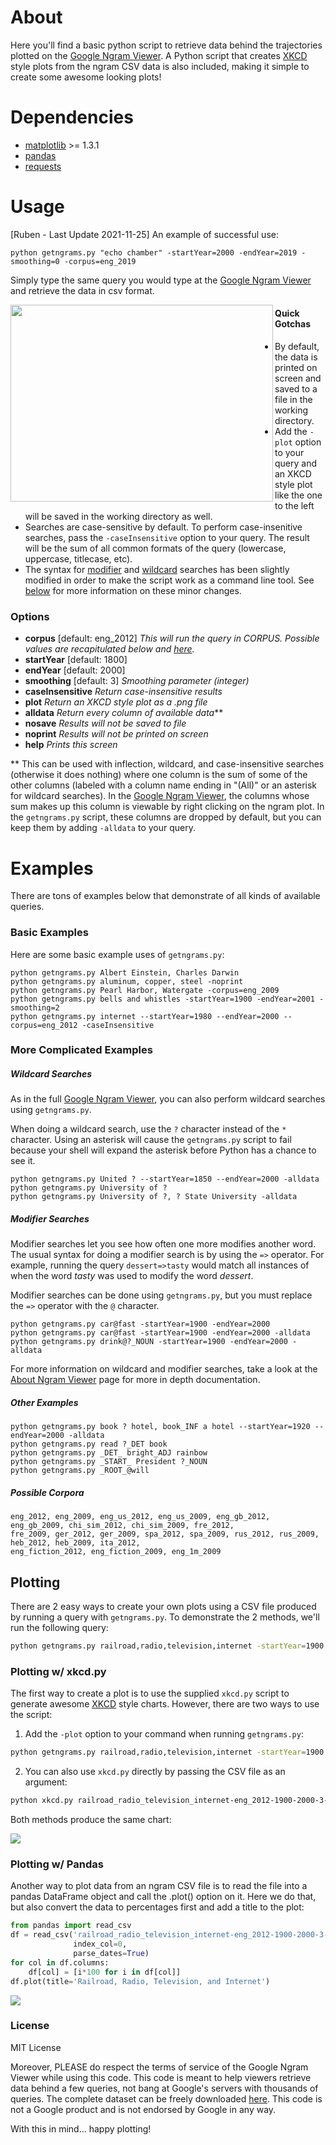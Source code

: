 # About #

Here you'll find a basic python script to retrieve data behind the trajectories plotted on the [Google Ngram Viewer](http://books.google.com/ngrams). A Python script that creates [XKCD](http://www.xkcd.com) style plots from the ngram CSV data is also included, making it simple to create some awesome looking plots!

# Dependencies

* [matplotlib](http://github.com/matplotlib/matplotlib) >= 1.3.1
* [pandas](http://github.com/pydata/pandas)
* [requests](http://github.com/kennethreitz/requests)


# Usage #

[Ruben - Last Update 2021-11-25] An example of successful use: 

```
python getngrams.py "echo chamber" -startYear=2000 -endYear=2019 -smoothing=0 -corpus=eng_2019
```

Simply type the same query you would type at the [Google Ngram Viewer](http://books.google.com/ngrams) and retrieve the data in csv format.

<img src="https://s3.amazonaws.com/ngramplots/xkcd_demo3.png" height="315" width="420" align="left">

#### Quick Gotchas ####

 * By default, the data is printed on screen and saved to a file in the working directory.
 * Add the `-plot` option to your query and an XKCD style plot like the one to the left will be saved in the working directory as well.
 * Searches are case-sensitive by default. To perform case-insenitive searches, pass the `-caseInsensitive` option to your query. The result will be the sum of all common formats of the query (lowercase, uppercase, titlecase, etc).
 * The syntax for [modifier](#modifier-searches) and [wildcard](#wildcard-searches) searches has been slightly modified in order to make the script work as a command line tool. See [below](#more-complicated-examples) for more information on these minor changes.


### Options ###
  * **corpus** [default: eng_2012] *This will run the query in CORPUS. Possible values are recapitulated below and [here](http://books.google.com/ngrams/info).*
  * **startYear** [default: 1800]
  * **endYear** [default: 2000]
  * **smoothing** [default: 3] *Smoothing parameter (integer)*
  * **caseInsensitive** *Return case-insensitive results*
  * **plot** *Return an XKCD style plot as a .png file*
  * **alldata** *Return every column of available data***
  * **nosave** *Results will not be saved to file*
  * **noprint** *Results will not be printed on screen*
  * **help** *Prints this screen*

\*\* This can be used with inflection, wildcard, and case-insensitive searches (otherwise it does nothing) where one column is the sum of some of the other columns (labeled with a column name ending in "(All)" or an asterisk for wildcard searches). In the [Google Ngram Viewer](http://books.google.com/ngrams), the columns whose sum makes up this column is viewable by right clicking on the ngram plot. In the `getngrams.py` script, these columns are dropped by default, but you can keep them by adding `-alldata` to your query.

# Examples #

There are tons of examples below that demonstrate of all kinds of available queries.

### Basic Examples ###

Here are some basic example uses of `getngrams.py`:

```
python getngrams.py Albert Einstein, Charles Darwin
python getngrams.py aluminum, copper, steel -noprint
python getngrams.py Pearl Harbor, Watergate -corpus=eng_2009
python getngrams.py bells and whistles -startYear=1900 -endYear=2001 -smoothing=2
python getngrams.py internet --startYear=1980 --endYear=2000 --corpus=eng_2012 -caseInsensitive
```

### More Complicated Examples ###

##### Wildcard Searches #####

As in the full [Google Ngram Viewer](http://books.google.com/ngrams), you can also perform wildcard searches using `getngrams.py`.

When doing a wildcard search, use the `?` character instead of the `*` character. Using an asterisk will cause the `getngrams.py` script to fail because your shell will expand the asterisk before Python has a chance to see it.

```
python getngrams.py United ? --startYear=1850 --endYear=2000 -alldata
python getngrams.py University of ?
python getngrams.py University of ?, ? State University -alldata
```

##### Modifier Searches #####

Modifier searches let you see how often one more modifies another word. The usual syntax for doing a modifier search is by using the `=>` operator. For example, running the query `dessert=>tasty` would match all instances of when the word *tasty* was used to modify the word *dessert*.

Modifier searches can be done using `getngrams.py`, but you must replace the `=>` operator with the `@` character.

```
python getngrams.py car@fast -startYear=1900 -endYear=2000
python getngrams.py car@fast -startYear=1900 -endYear=2000 -alldata
python getngrams.py drink@?_NOUN -startYear=1900 -endYear=2000 -alldata
```

For more information on wildcard and modifier searches, take a look at the [About Ngram Viewer](https://books.google.com/ngrams/info) page for more in depth documentation.

##### Other Examples #####

```
python getngrams.py book ? hotel, book_INF a hotel --startYear=1920 --endYear=2000 -alldata
python getngrams.py read ?_DET book
python getngrams.py _DET_ bright_ADJ rainbow
python getngrams.py _START_ President ?_NOUN
python getngrams.py _ROOT_@will
```

##### Possible Corpora #####

```
eng_2012, eng_2009, eng_us_2012, eng_us_2009, eng_gb_2012, eng_gb_2009, chi_sim_2012, chi_sim_2009, fre_2012,
fre_2009, ger_2012, ger_2009, spa_2012, spa_2009, rus_2012, rus_2009, heb_2012, heb_2009, ita_2012,
eng_fiction_2012, eng_fiction_2009, eng_1m_2009
```

## Plotting ##

There are 2 easy ways to create your own plots using a CSV file produced by running a query with `getngrams.py`. To demonstrate the 2 methods, we'll run the following query:

```bash
python getngrams.py railroad,radio,television,internet -startYear=1900 -endYear=2000 -caseInsensitive
```

### Plotting w/ xkcd.py ###

The first way to create a plot is to use the supplied `xkcd.py` script to generate awesome [XKCD](http://www.xkcd.com) style charts. However, there are two ways to use the script:

  1. Add the `-plot` option to your command when running `getngrams.py`:

  ```bash
  python getngrams.py railroad,radio,television,internet -startYear=1900 -endYear=2000 -plot -caseInsensitive
  ```

  2. You can also use `xkcd.py` directly by passing the CSV file as an argument:

  ```bash
  python xkcd.py railroad_radio_television_internet-eng_2012-1900-2000-3-caseInsensitive.csv
  ```

Both methods produce the same chart:

![](https://s3.amazonaws.com/ngramplots/xkcd_example.png)


### Plotting w/ Pandas ###

Another way to plot data from an ngram CSV file is to read the file into a pandas DataFrame object and call the .plot() option on it. Here we do that, but also convert the data to percentages first and add a title to the plot:

```python
from pandas import read_csv
df = read_csv('railroad_radio_television_internet-eng_2012-1900-2000-3-caseInsensitive.csv',
              index_col=0,
              parse_dates=True)
for col in df.columns:
    df[col] = [i*100 for i in df[col]]
df.plot(title='Railroad, Radio, Television, and Internet')
```

![](https://s3.amazonaws.com/ngramplots/pandas_simple.png)

### License ###
MIT License

Moreover, PLEASE do respect the terms of service of the Google Ngram Viewer while using this code. This code is meant to help viewers retrieve data behind a few queries, not bang at Google's servers with thousands of queries. The complete dataset can be freely downloaded [here](http://storage.googleapis.com/books/ngrams/books/datasetsv2.html). This code is not a Google product and is not endorsed by Google in any way.

With this in mind... happy plotting!
